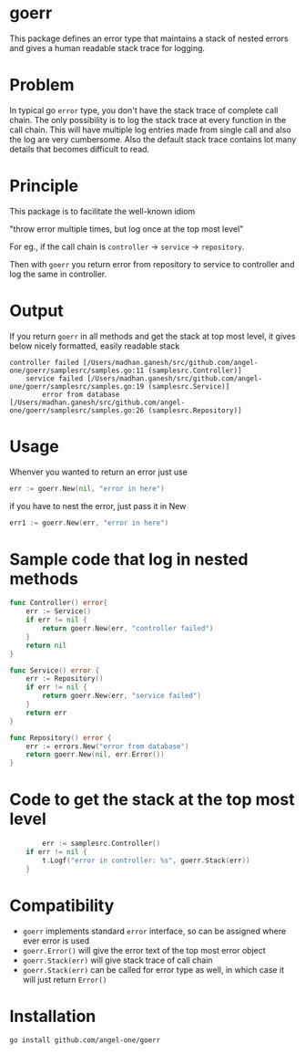 # goerr
This package defines an error type that maintains a stack of nested errors and gives a human readable stack trace for logging.

# Problem
In typical go `error` type, you don't have the stack trace of complete call chain. The only possibility is to log the stack trace at every function in the call chain. This will have multiple log entries made from single call and also the log are very cumbersome. 
Also the default stack trace contains lot many details that becomes difficult to read.

# Principle
This package is to facilitate the well-known idiom

"throw error multiple times, but log once at the top most level"

For eg., if the call chain is `controller` -> `service` -> `repository`. 

Then with `goerr` you return error from repository to service to controller and log the same in controller.

# Output
If you return `goerr` in all methods and get the stack at top most level, it gives below nicely formatted, easily readable stack

```shell
controller failed [/Users/madhan.ganesh/src/github.com/angel-one/goerr/samplesrc/samples.go:11 (samplesrc.Controller)]
    service failed [/Users/madhan.ganesh/src/github.com/angel-one/goerr/samplesrc/samples.go:19 (samplesrc.Service)]
        error from database [/Users/madhan.ganesh/src/github.com/angel-one/goerr/samplesrc/samples.go:26 (samplesrc.Repository)]
```

# Usage
Whenver you wanted to return an error just use
```go
err := goerr.New(nil, "error in here")
```

if you have to nest the error, just pass it in New
```go
err1 := goerr.New(err, "error in here")
```

# Sample code that log in nested methods
```go
func Controller() error{
	err := Service()
	if err != nil {
		return goerr.New(err, "controller failed")
	}
	return nil
}

func Service() error {
	err := Repository()
	if err != nil {
		return goerr.New(err, "service failed")
	}
	return err
}

func Repository() error {
	err := errors.New("error from database")
	return goerr.New(nil, err.Error())
}
```
# Code to get the stack at the top most level
```go
        err := samplesrc.Controller()
	if err != nil {
		t.Logf("error in controller: %s", goerr.Stack(err))
	}
```

# Compatibility
- `goerr` implements standard `error` interface, so can be assigned where ever error is used
- `goerr.Error()` will give the error text of the top most error object
- `goerr.Stack(err)` will give stack trace of call chain
- `goerr.Stack(err)` can be called for error type as well, in which case it will just return `Error()`

# Installation
```shell
go install github.com/angel-one/goerr
```
